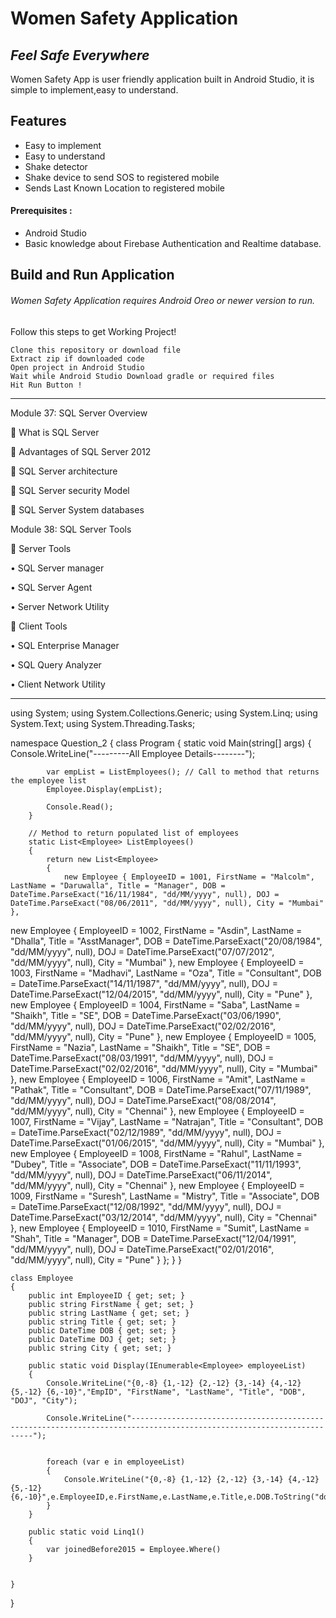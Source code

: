 # Women Safety Application
## _Feel Safe Everywhere_


Women Safety App is user friendly application built in Android Studio,
it is simple to implement,easy to understand.

## Features

- Easy to implement
- Easy to understand
- Shake detector
- Shake device to send SOS to registered mobile
- Sends Last Known Location to registered mobile

#### Prerequisites :
- Android Studio
- Basic knowledge about Firebase Authentication and Realtime database.
## Build and Run Application

###### Women Safety Application requires Android Oreo or newer version to run.
Follow this steps to get Working Project!
```
Clone this repository or download file
Extract zip if downloaded code
Open project in Android Studio
Wait while Android Studio Download gradle or required files
Hit Run Button !
```

------------

Module 37:  SQL Server Overview  

 What is SQL Server 

 Advantages of SQL Server 2012 

 SQL Server architecture 

 SQL Server security Model 

 SQL Server System databases 

 

Module 38:  SQL Server Tools  

 Server Tools 

• SQL Server manager 

• SQL Server Agent 

• Server Network Utility 

 Client Tools 

• SQL Enterprise Manager 

• SQL Query Analyzer 

• Client Network Utility

-----------------------------


using System;
using System.Collections.Generic;
using System.Linq;
using System.Text;
using System.Threading.Tasks;

namespace Question_2
{
    class Program
    {
        static void Main(string[] args)
        {
            Console.WriteLine("---------All Employee Details--------");

            var empList = ListEmployees(); // Call to method that returns the employee list
            Employee.Display(empList);

            Console.Read();
        }

        // Method to return populated list of employees
        static List<Employee> ListEmployees()
        {
            return new List<Employee>
            {
                new Employee { EmployeeID = 1001, FirstName = "Malcolm", LastName = "Daruwalla", Title = "Manager", DOB = DateTime.ParseExact("16/11/1984", "dd/MM/yyyy", null), DOJ = DateTime.ParseExact("08/06/2011", "dd/MM/yyyy", null), City = "Mumbai" },
new Employee { EmployeeID = 1002, FirstName = "Asdin", LastName = "Dhalla", Title = "AsstManager", DOB = DateTime.ParseExact("20/08/1984", "dd/MM/yyyy", null), DOJ = DateTime.ParseExact("07/07/2012", "dd/MM/yyyy", null), City = "Mumbai" },
new Employee { EmployeeID = 1003, FirstName = "Madhavi", LastName = "Oza", Title = "Consultant", DOB = DateTime.ParseExact("14/11/1987", "dd/MM/yyyy", null), DOJ = DateTime.ParseExact("12/04/2015", "dd/MM/yyyy", null), City = "Pune" },
new Employee { EmployeeID = 1004, FirstName = "Saba", LastName = "Shaikh", Title = "SE", DOB = DateTime.ParseExact("03/06/1990", "dd/MM/yyyy", null), DOJ = DateTime.ParseExact("02/02/2016", "dd/MM/yyyy", null), City = "Pune" },
new Employee { EmployeeID = 1005, FirstName = "Nazia", LastName = "Shaikh", Title = "SE", DOB = DateTime.ParseExact("08/03/1991", "dd/MM/yyyy", null), DOJ = DateTime.ParseExact("02/02/2016", "dd/MM/yyyy", null), City = "Mumbai" },
new Employee { EmployeeID = 1006, FirstName = "Amit", LastName = "Pathak", Title = "Consultant", DOB = DateTime.ParseExact("07/11/1989", "dd/MM/yyyy", null), DOJ = DateTime.ParseExact("08/08/2014", "dd/MM/yyyy", null), City = "Chennai" },
new Employee { EmployeeID = 1007, FirstName = "Vijay", LastName = "Natrajan", Title = "Consultant", DOB = DateTime.ParseExact("02/12/1989", "dd/MM/yyyy", null), DOJ = DateTime.ParseExact("01/06/2015", "dd/MM/yyyy", null), City = "Mumbai" },
new Employee { EmployeeID = 1008, FirstName = "Rahul", LastName = "Dubey", Title = "Associate", DOB = DateTime.ParseExact("11/11/1993", "dd/MM/yyyy", null), DOJ = DateTime.ParseExact("06/11/2014", "dd/MM/yyyy", null), City = "Chennai" },
new Employee { EmployeeID = 1009, FirstName = "Suresh", LastName = "Mistry", Title = "Associate", DOB = DateTime.ParseExact("12/08/1992", "dd/MM/yyyy", null), DOJ = DateTime.ParseExact("03/12/2014", "dd/MM/yyyy", null), City = "Chennai" },
new Employee { EmployeeID = 1010, FirstName = "Sumit", LastName = "Shah", Title = "Manager", DOB = DateTime.ParseExact("12/04/1991", "dd/MM/yyyy", null), DOJ = DateTime.ParseExact("02/01/2016", "dd/MM/yyyy", null), City = "Pune" }
            };
        }
    }

    class Employee
    {
        public int EmployeeID { get; set; }
        public string FirstName { get; set; }
        public string LastName { get; set; }
        public string Title { get; set; }
        public DateTime DOB { get; set; }
        public DateTime DOJ { get; set; }
        public string City { get; set; }

        public static void Display(IEnumerable<Employee> employeeList)
        {
            Console.WriteLine("{0,-8} {1,-12} {2,-12} {3,-14} {4,-12} {5,-12} {6,-10}","EmpID", "FirstName", "LastName", "Title", "DOB", "DOJ", "City");

            Console.WriteLine("----------------------------------------------------------------------------------------------------------------------"); 

            
            foreach (var e in employeeList)
            {
                Console.WriteLine("{0,-8} {1,-12} {2,-12} {3,-14} {4,-12} {5,-12} {6,-10}",e.EmployeeID,e.FirstName,e.LastName,e.Title,e.DOB.ToString("dd/MM/yyyy"),e.DOJ.ToString("dd/MM/yyyy"),e.City);
            }
        }

        public static void Linq1()
        {
            var joinedBefore2015 = Employee.Where()
        }


    }
}









   
